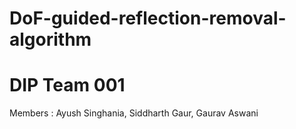 # DoF-guided-reflection-removal-algorithm
# DIP Team 001

Members : 
Ayush Singhania, Siddharth Gaur, Gaurav Aswani
